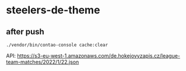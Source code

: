# steelers-de-theme

## after push

```
./vendor/bin/contao-console cache:clear
```


API: https://s3-eu-west-1.amazonaws.com/de.hokejovyzapis.cz/league-team-matches/2022/1/22.json
